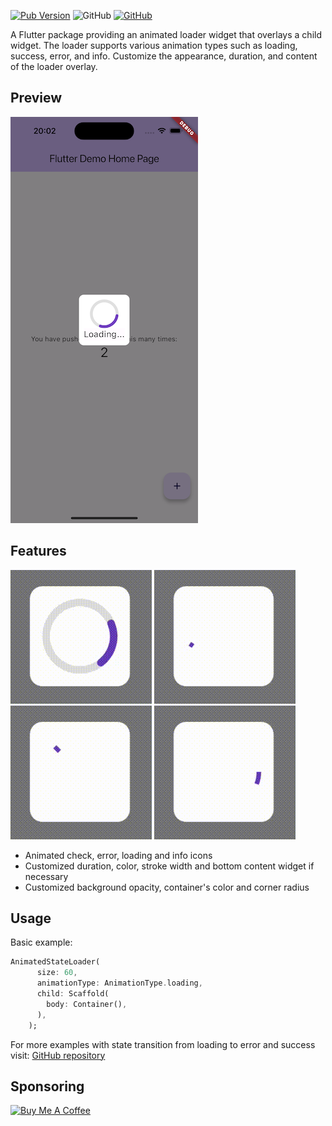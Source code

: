 [![Pub Version](https://img.shields.io/pub/v/animated_state_loader)](https://pub.dev/packages/animated_state_loader)
![GitHub](https://img.shields.io/github/license/davigmacode/flutter_animated_checkmark)
[![GitHub](https://badgen.net/badge/icon/buymeacoffee?icon=buymeacoffee&color=yellow&label)](https://buymeacoffee.com/ascentman9s)

A Flutter package providing an animated loader widget that overlays a child
widget. The loader supports various animation types such as loading, success,
error, and info. Customize the appearance, duration, and content of the loader
overlay.

## Preview

![](https://github.com/ascentman/animated_state_loader/blob/main/media/demo.png)

## Features

![](https://github.com/ascentman/animated_state_loader/blob/main/media/loader.gif)
![](https://github.com/ascentman/animated_state_loader/blob/main/media/success.gif)
![](https://github.com/ascentman/animated_state_loader/blob/main/media/error.gif)
![](https://github.com/ascentman/animated_state_loader/blob/main/media/info.gif)

- Animated check, error, loading and info icons
- Customized duration, color, stroke width and bottom content widget if
  necessary
- Customized background opacity, container's color and corner radius

## Usage

Basic example:

```dart
AnimatedStateLoader(
      size: 60,
      animationType: AnimationType.loading,
      child: Scaffold(
        body: Container(),
      ),
    );
```

For more examples with state transition from loading to error and success visit:
[GitHub repository](https://github.com/ascentman/animated_state_loader/tree/main/example)

## Sponsoring

<a href="https://buymeacoffee.com/ascentman9s" target="_blank"><img src="https://cdn.buymeacoffee.com/buttons/v2/default-yellow.png" alt="Buy Me A Coffee" height="45"></a>
